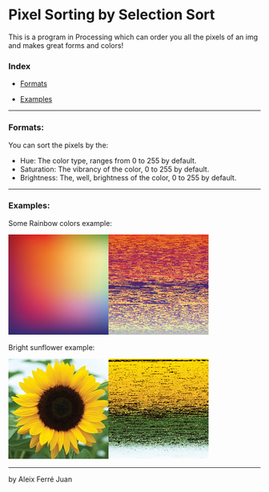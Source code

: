 # Pixel Sorting by Selection Sort

This is a program in Processing which can order you all the pixels of an img and makes great forms and colors!

### Index

- [Formats](#formats)

- [Examples](#examples)

-----------------------------------------------------------------------

### Formats:

You can sort the pixels by the:
 - Hue: The color type, ranges from 0 to 255 by default.
 - Saturation: The vibrancy of the color, 0 to 255 by default.
 - Brightness: The, well, brightness of the color, 0 to 255 by default.


-----------------------------------------------------------------------

### Examples:


Some Rainbow colors example:

![composed1](.readmeFiles/composed.png)

Bright sunflower example:

![composed2](.readmeFiles/composed_2.png)


-----------------------------------------------------------------------

by Aleix Ferré Juan

